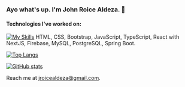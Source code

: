 ### Ayo what's up. I'm John Roice Aldeza. :boy:

#### Technologies I've worked on:
[![My Skills](https://skillicons.dev/icons?i=html,css,js,bootstrap,typescript,nextjs,firebase,mysql,postgresql,springboot)](https://skillicons.dev)
HTML, CSS, Bootstrap, JavaScript, TypeScript, React with NextJS, Firebase, MySQL, PostgreSQL, Spring Boot.

[![Top Langs](https://github-readme-stats-git-masterrstaa-rickstaa.vercel.app/api/top-langs/?username=roiceee&layout=compact&theme=radical)](https://github.com/anuraghazra/github-readme-stats)

[![GitHub stats](https://github-readme-stats-git-masterrstaa-rickstaa.vercel.app/api?username=roiceee&theme=radical)](https://github.com/anuraghazra/github-readme-stats)

Reach me at jroicealdeza@gmail.com.

<!---
roiceee/roiceee is a ✨ special ✨ repository because its `README.md` (this file) appears on your GitHub profile.
You can click the Preview link to take a look at your changes.
--->
